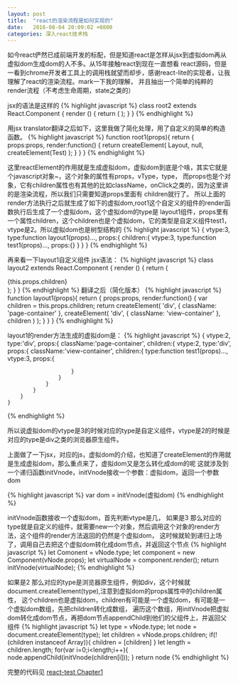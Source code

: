 ```yaml
---
layout: post
title:  "react的渲染流程是如何实现的"
date:   2016-08-04 20:09:02 +0800
categories: 深入react技术栈
---
```

如今react俨然已成前端开发的标配，但是知道react是怎样从jsx到虚拟dom再从虚拟dom生成dom的人不多。从15年接触react到现在一直想看
react源码，但是一看到chrome开发者工具上的调用栈就望而却步，感谢react-lite的实现者，让我理解了react的渲染流程。mark一下我的理解，
并且抽出一个简单的纯粹的render流程（不考虑生命周期，state之类的）

jsx的语法是这样的
{% highlight javascript %}
    class root2 extends React.Component {
      render () {
        return (
          <Layout>
            <Test></Test>
          </Layout>
        );
      }
    }
{% endhighlight %}

用jsx translator翻译之后如下，这里我做了简化处理，用了自定义的简单的构造函数。
{% highlight javascript %}
    function root1(props){
        return {
            props:props,
            render:function() {
                return  createElement(
                    Layout,
                    null,
                    createElement(Test)
                );
            }
        }
    }
{% endhighlight %}

这里reactElement的作用就是生成虚拟dom，虚拟dom到底是个啥，其实它就是个javascript对象~，这个对象的属性有props，vType，type，
而props也是个对象，它有children属性也有其他的比如className，onClick之类的，因为这里讲的是渲染流程，所以我们只需要知道props里面有
children就行了。
所以上面的render方法执行之后就生成了如下的虚拟dom,root1这个自定义的组件的render函数执行后生成了一个虚拟dom，这个虚拟dom的type是
layout1组件，props里有一个属性children，这个children也是个虚拟dom，它的类型是自定义组件test1，vtype是2。所以虚拟dom也是树型结构的
{% highlight javascript %}
    {
      vtype:3,
      type:function layout1(props)...,
      props:{
        children:{
          vtype:3,
          type:function test1(props)...,
          props:{}
        }
      }
    }
{% endhighlight %}


再来看一下layout1自定义组件
jsx语法：
{% highlight javascript %}
    class layout2 extends React.Component {
      render () {
        return (
          <div className='page-container'>
            <div className='view-container'>
              {this.props.children}
            </div>
          </div>
        );
      }
    }
{% endhighlight %}
翻译之后（简化版本）
{% highlight javascript %}
    function layout1(props){
        return {
            props:props,
            render:function() {
                var children = this.props.children;
                return createElement(
                    'div',
                    { className: 'page-container' },
                    createElement(
                        'div',
                        { className: 'view-container' },
                        children
                    )
                );
            }
        }
    }
{% endhighlight %}

layout1的render方法生成的虚拟dom是：
{% highlight javascript %}
    {
        vtype:2,
        type:'div',
        props:{
            className:'page-container',
            children:{
                vtype:2,
                type:'div',
                props:{
                    className:'view-container',
                    children:{
                        type:function test1(props)...,
                        vtype:3,
                        props:{

                        }
                    }
                }
            }
        }
    }
{% endhighlight %}

所以说虚拟dom的vtype是3的时候对应的type是自定义组件，vtype是2的时候是对应的type是div之类的浏览器原生组件。

上面做了一下jsx，对应的js，虚拟dom的介绍，也知道了createElement的作用就是生成虚拟dom，那么重点来了，虚拟dom又是怎么转化成dom的呢
这就涉及到一个递归函数initVnode，initVnode接收一个参数：虚拟dom，返回一个参数dom

{% highlight javascript %}
   var dom = initVnode(虚拟dom)
{% endhighlight %}

initVnode函数接收一个虚拟dom，首先判断vtype是几，
如果是3 那么对应的type就是自定义的组件，就需要new一个对象，然后调用这个对象的render方法，这个组件的render方法返回的仍然是个虚拟dom，
这时候就轮到递归上场了，调用自己去把这个虚拟dom转化成dom节点，并返回这个节点
{% highlight javascript %}
     let Comonent = vNode.type;
     let component = new Component(vNode.props);
     let virtualNode = component.render();
     return initVnode(virtualNode);
{% endhighlight %}


如果是2 那么对应的type是浏览器原生组件，例如div，这个时候就document.createElement(type),注意到虚拟dom的props属性中的children属性，
这个children也是虚拟dom，children有可能是一个虚拟dom，有可能是一个虚拟dom数组，先把children转化成数组，
遍历这个数组，用initVnode把虚拟dom转化成dom节点，再把dom节点appendChild到他们的父组件上，并返回父组件
{% highlight javascript %}
     let type = vNode.type;
     let node = document.createElement(type);
     let children = vNode.props.children;
     if(!(children instanceof Array)){
       children = [children]
     }
     let length = children.length;
     for(var i=0;i<length;i++){
         node.appendChild(initVnode(children[i]));
     }
     return node
{% endhighlight %}

完整的代码见
[react-test Chapter1](https://github.com/luckyCao/react-test)











